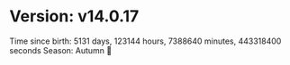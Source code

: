 # Version: v14.0.17
Time since birth: 5131 days, 123144 hours, 7388640 minutes, 443318400 seconds
Season: Autumn 🍁
